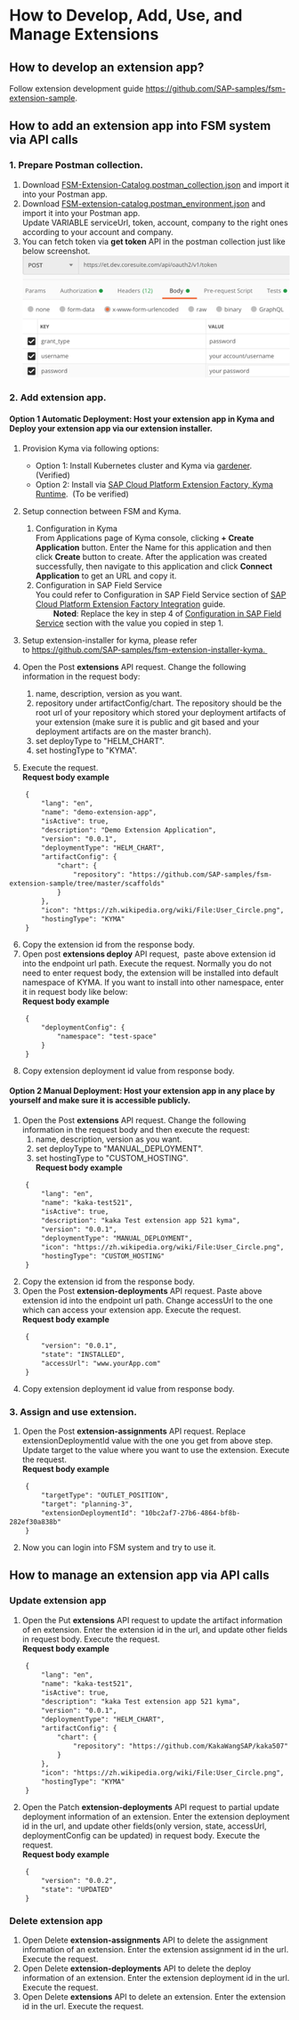 # How to Develop, Add, Use, and Manage Extensions
## How to develop an extension app?
Follow extension development guide https://github.com/SAP-samples/fsm-extension-sample.
## How to add an extension app into FSM system via API calls
### 1. Prepare Postman collection.
1. Download [FSM-Extension-Catalog.postman_collection.json](/postman/FSM-Extension-Catalog.postman_collection.json) and import it into your Postman app. 
2. Download [FSM-extension-catalog.postman_environment.json](/postman/FSM-extension-catalog.postman_environment.json) and import it into your Postman app. Update VARIABLE serviceUrl, token, account, company to the right ones according to your account and company.
3. You can fetch token via **get token** API in the postman collection just like below screenshot.  
![token](token.png)
### 2. Add extension app.
#### Option 1 Automatic Deployment: Host your extension app in Kyma and Deploy your extension app via our extension installer.  
1. Provision Kyma via following options:
    - Option 1: Install Kubernetes cluster and Kyma via [gardener](https://gardener.cloud/050-tutorials/content/howto/gardener_gcp/).  (Verified)
    - Option 2: Install via [SAP Cloud Platform Extension Factory, Kyma Runtime](https://jam4.sapjam.com/groups/mYaTDaPrTFfwSbtvLnKjox/content?folder_id=vQPDbF2tshMpsFQWBhLeGZ).  (To be verified)
2. Setup connection between FSM and Kyma.
    1. Configuration in Kyma  
        From Applications page of Kyma console, clicking **+ Create Application** button. Enter the Name for this application and then click **Create** button to create. After the application was created successfully, then navigate to this application and click **Connect Application** to get an URL and copy it.
    2. Configuration in SAP Field Service  
        You could refer to Configuration in SAP Field Service section of [SAP Cloud Platform Extension Factory Integration](https://docs.coresystems.net/extensions-ui-plugins/cloud-platform-extension-factory-integration.html) guide.  
        **Noted**: Replace the key in step 4 of [Configuration in SAP Field Service](https://docs.coresystems.net/extensions-ui-plugins/cloud-platform-extension-factory-integration.html) section with the value you copied in step 1.

3. Setup extension-installer for kyma, please refer to https://github.com/SAP-samples/fsm-extension-installer-kyma. 
4. Open the Post **extensions** API request. Change the following information in the request body:
    1. name, description, version as you want.
    2. repository under artifactConfig/chart. The repository should be the root url of your repository which stored your deployment artifacts of your extension (make sure it is public and git based and your deployment artifacts are on the master branch). 
    3. set deployType to "HELM_CHART". 
    4. set hostingType to "KYMA". 
5. Execute the request.  
    **Request body example**
```
    {
        "lang": "en",
        "name": "demo-extension-app",
        "isActive": true,
        "description": "Demo Extension Application",
        "version": "0.0.1",
        "deploymentType": "HELM_CHART",
        "artifactConfig": {
            "chart": {
                "repository": "https://github.com/SAP-samples/fsm-extension-sample/tree/master/scaffolds"
            }
        },
        "icon": "https://zh.wikipedia.org/wiki/File:User_Circle.png",
        "hostingType": "KYMA"
    }
```
6. Copy the extension id from the response body.
7. Open post **extensions deploy** API request,  paste above extension id into the endpoint url path. Execute the request. Normally you do not need to enter request body, the extension will be installed into default namespace of KYMA. If you want to install into other namespace, enter it in request body like below:  
    **Request body example**
```
    {
        "deploymentConfig": {
            "namespace": "test-space"
        }
    }
```
8. Copy extension deployment id value from response body.
#### Option 2 Manual Deployment: Host your extension app in any place by yourself and make sure it is accessible publicly.  
1. Open the Post **extensions** API request. Change the following information in the request body and then execute the request:  
    1. name, description, version as you want.  
    2. set deployType to "MANUAL_DEPLOYMENT".  
    3. set hostingType to "CUSTOM_HOSTING".  
    **Request body example**
```
    {
        "lang": "en",
        "name": "kaka-test521",
        "isActive": true,
        "description": "kaka Test extension app 521 kyma",
        "version": "0.0.1",
        "deploymentType": "MANUAL_DEPLOYMENT",
        "icon": "https://zh.wikipedia.org/wiki/File:User_Circle.png",
        "hostingType": "CUSTOM_HOSTING"
    }
```
2. Copy the extension id from the response body.
3. Open the Post **extension-deployments** API request. Paste above extension id into the endpoint url path. Change accessUrl to the one which can access your extension app. Execute the request.  
    **Request body example**
```
    {
    	"version": "0.0.1",
    	"state": "INSTALLED",
        "accessUrl": "www.yourApp.com"
    }
```
4. Copy extension deployment id value from response body.
### 3. Assign and use extension.
1. Open the Post **extension-assignments** API request. Replace extensionDeploymentId value with the one you get from above step. Update target to the value where you want to use the extension. Execute the request.  
    **Request body example**
```
    {
        "targetType": "OUTLET_POSITION",
        "target": "planning-3",
        "extensionDeploymentId": "10bc2af7-27b6-4864-bf8b-282ef30a838b"
    }
```
2. Now you can login into FSM system and try to use it.
## How to manage an extension app via API calls
### Update extension app
1. Open the Put **extensions** API request to update the artifact information of en extension. Enter the extension id in the url, and update other fields in request body. Execute the request.  
    **Request body example**
```
    {
        "lang": "en",
        "name": "kaka-test521",
        "isActive": true,
        "description": "kaka Test extension app 521 kyma",
        "version": "0.0.1",
        "deploymentType": "HELM_CHART",
        "artifactConfig": {
            "chart": {
                "repository": "https://github.com/KakaWangSAP/kaka507"
            }
        },
        "icon": "https://zh.wikipedia.org/wiki/File:User_Circle.png",
        "hostingType": "KYMA"
    }
```
2. Open the Patch **extension-deployments** API request to partial update deployment information of an extension. Enter the extension deployment id in the url, and update other fields(only version, state, accessUrl, deploymentConfig can be updated) in request body. Execute the request.  
    **Request body example**
```
    {
        "version": "0.0.2",
        "state": "UPDATED"
    }
```
### Delete extension app
1. Open Delete **extension-assignments** API to delete the assignment information of an extension. Enter the extension assignment id in the url. Execute the request.
2. Open Delete **extension-deployments** API to delete the deploy information of an extension. Enter the extension deployment id in the url. Execute the request.
3. Open Delete **extensions** API to delete an extension. Enter the extension id in the url. Execute the request.
